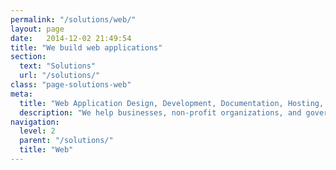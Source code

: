 ```yaml
---
permalink: "/solutions/web/"
layout: page
date:   2014-12-02 21:49:54
title: "We build web applications"
section: 
  text: "Solutions"
  url: "/solutions/"
class: "page-solutions-web"
meta:
  title: "Web Application Design, Development, Documentation, Hosting, Support"
  description: "We help businesses, non-profit organizations, and government design, develop, host, support, and document custom, web-based applications around their data"
navigation:
  level: 2
  parent: "/solutions/"
  title: "Web"
---
```

